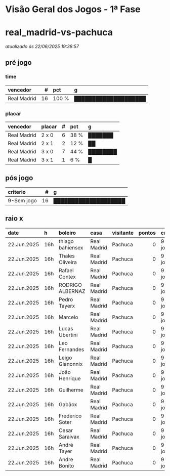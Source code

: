 # Visão Geral dos Jogos - 1ª Fase

# real_madrid-vs-pachuca

_atualizado às 22/06/2025 19:38:57_

## pré jogo

### time

| vencedor    |   # | pct   | g                    |
|:------------|----:|:------|:---------------------|
| Real Madrid |  16 | 100 % | ████████████████████ |

### placar

| vencedor    | placar   |   # | pct   | g        |
|:------------|:---------|----:|:------|:---------|
| Real Madrid | 2 x 0    |   6 | 38 %  | ███████  |
| Real Madrid | 2 x 1    |   2 | 12 %  | ██       |
| Real Madrid | 3 x 0    |   7 | 44 %  | ████████ |
| Real Madrid | 3 x 1    |   1 | 6 %   | █        |

## pós jogo

| criterio   |   # | g                    |
|:-----------|----:|:---------------------|
| 9-Sem jogo |  16 | ████████████████████ |

## raio x

| date        | h   | boleiro          | casa        | visitante   |   pontos | criteiro   | bol_placar   | bol_time    | real_placar   | real_time   |
|:------------|:----|:-----------------|:------------|:------------|---------:|:-----------|:-------------|:------------|:--------------|:------------|
| 22.Jun.2025 | 16h | thiago bahiensex | Real Madrid | Pachuca     |        0 | 9-Sem jogo | 2 x 0        | Real Madrid | <NA> x <NA>   | empate      |
| 22.Jun.2025 | 16h | Thales Oliveira  | Real Madrid | Pachuca     |        0 | 9-Sem jogo | 3 x 0        | Real Madrid | <NA> x <NA>   | empate      |
| 22.Jun.2025 | 16h | Rafael Contex    | Real Madrid | Pachuca     |        0 | 9-Sem jogo | 3 x 1        | Real Madrid | <NA> x <NA>   | empate      |
| 22.Jun.2025 | 16h | RODRIGO ALBERNAZ | Real Madrid | Pachuca     |        0 | 9-Sem jogo | 2 x 0        | Real Madrid | <NA> x <NA>   | empate      |
| 22.Jun.2025 | 16h | Pedro Tayerx     | Real Madrid | Pachuca     |        0 | 9-Sem jogo | 2 x 0        | Real Madrid | <NA> x <NA>   | empate      |
| 22.Jun.2025 | 16h | Marcelo          | Real Madrid | Pachuca     |        0 | 9-Sem jogo | 3 x 0        | Real Madrid | <NA> x <NA>   | empate      |
| 22.Jun.2025 | 16h | Lucas Ubertini   | Real Madrid | Pachuca     |        0 | 9-Sem jogo | 3 x 0        | Real Madrid | <NA> x <NA>   | empate      |
| 22.Jun.2025 | 16h | Leo Fernandes    | Real Madrid | Pachuca     |        0 | 9-Sem jogo | 2 x 1        | Real Madrid | <NA> x <NA>   | empate      |
| 22.Jun.2025 | 16h | Leigo Gianonnix  | Real Madrid | Pachuca     |        0 | 9-Sem jogo | 3 x 0        | Real Madrid | <NA> x <NA>   | empate      |
| 22.Jun.2025 | 16h | João Henrique    | Real Madrid | Pachuca     |        0 | 9-Sem jogo | 2 x 0        | Real Madrid | <NA> x <NA>   | empate      |
| 22.Jun.2025 | 16h | Guilherme        | Real Madrid | Pachuca     |        0 | 9-Sem jogo | 2 x 0        | Real Madrid | <NA> x <NA>   | empate      |
| 22.Jun.2025 | 16h | Gabãox           | Real Madrid | Pachuca     |        0 | 9-Sem jogo | 3 x 0        | Real Madrid | <NA> x <NA>   | empate      |
| 22.Jun.2025 | 16h | Frederico Soter  | Real Madrid | Pachuca     |        0 | 9-Sem jogo | 2 x 1        | Real Madrid | <NA> x <NA>   | empate      |
| 22.Jun.2025 | 16h | Cesar Saraivax   | Real Madrid | Pachuca     |        0 | 9-Sem jogo | 3 x 0        | Real Madrid | <NA> x <NA>   | empate      |
| 22.Jun.2025 | 16h | André Tayer      | Real Madrid | Pachuca     |        0 | 9-Sem jogo | 3 x 0        | Real Madrid | <NA> x <NA>   | empate      |
| 22.Jun.2025 | 16h | Andre Bonito     | Real Madrid | Pachuca     |        0 | 9-Sem jogo | 2 x 0        | Real Madrid | <NA> x <NA>   | empate      |